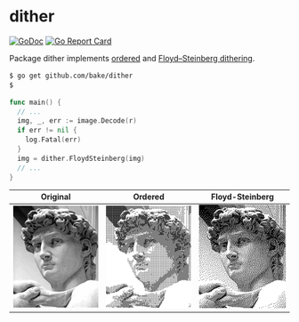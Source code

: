 # dither

[![GoDoc](https://godoc.org/github.com/bake/dither?status.svg)](https://godoc.org/github.com/bake/dither)
[![Go Report Card](https://goreportcard.com/badge/github.com/bake/dither)](https://goreportcard.com/report/github.com/bake/dither)

Package dither implements [ordered](https://en.wikipedia.org/wiki/Ordered_dithering) and [Floyd–Steinberg dithering](https://en.wikipedia.org/wiki/Floyd%E2%80%93Steinberg_dithering).

```bash
$ go get github.com/bake/dither
$
```

```go
func main() {
  // ...
  img, _, err := image.Decode(r)
  if err != nil {
    log.Fatal(err)
  }
  img = dither.FloydSteinberg(img)
  // ...
}
```

|                 Original                  |                     Ordered                      |                         Floyd-Steinberg                          |
| :---------------------------------------: | :----------------------------------------------: | :--------------------------------------------------------------: |
| ![Original](/cmd/dither/michelangelo.png) | ![Ordered](/cmd/dither/michelangelo-ordered.png) | ![Floyd-Steinberg](/cmd/dither/michelangelo-floyd-steinberg.png) |
